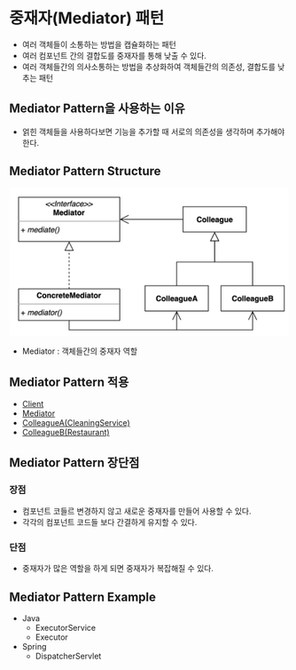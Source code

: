 # 중재자(Mediator) 패턴
- 여러 객체들이 소통하는 방법을 캡슐화하는 패턴
- 여러 컴포넌트 간의 결합도를 중재자를 통해 낮출 수 있다.
- 여러 객체들간의 의사소통하는 방법을 추상화하여 객체들간의 의존성, 결합도를 낮추는 패턴

## Mediator Pattern을 사용하는 이유
- 얽힌 객체들을 사용하다보면 기능을 추가할 때 서로의 의존성을 생각하며 추가해야한다.

## Mediator Pattern Structure
![Mediator.png](Mediator.png)
- Mediator : 객체들간의 중재자 역할

## Mediator Pattern 적용
- [Client](simple%2FGuest.java)
- [Mediator](simple%2FFrontDesk.java)
- [ColleagueA(CleaningService)](simple%2FFrontDesk.java)
- [ColleagueB(Restaurant)](simple%2FRestaurant.java)

## Mediator Pattern 장단점
### 장점
- 컴포넌트 코들르 변경하지 않고 새로운 중재자를 만들어 사용할 수 있다.
- 각각의 컴포넌트 코드들 보다 간결하게 유지할 수 있다.
### 단점
- 중재자가 많은 역할을 하게 되면 중재자가 복잡해질 수 있다.

## Mediator Pattern Example
- Java
  - ExecutorService
  - Executor
- Spring
  - DispatcherServlet